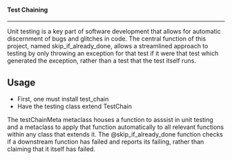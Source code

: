 #### Test Chaining
------------------

Unit testing is a key part of software development that allows for
automatic discernment of bugs and glitches in code. The central function
of this project, named skip_if_already_done, allows a streamlined
approach to testing by only throwing an exception for that test if it
were that test which  generated the exception, rather than a test that
the test itself runs.


Usage
-----
- First, one must install test_chain
- Have the testing class extend TestChain

The testChainMeta metaclass houses a function to asssist in unit testing
and a metaclass to apply that function automatically to all relevant
functions within any class that extends it. The @skip_if_already_done
function checks if a downstream function has failed and reports its
failing, rather than claiming that it itself has failed.